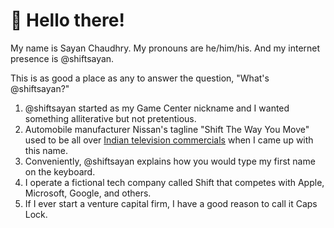 # 👋  Hello there!

My name is Sayan Chaudhry. My pronouns are he/him/his. And my internet presence is @shiftsayan.

This is as good a place as any to answer the question, "What's @shiftsayan?"

1. @shiftsayan started as my Game Center nickname and I wanted something alliterative but not pretentious.
2. Automobile manufacturer Nissan's tagline "Shift The Way You Move" used to be all over [Indian television commercials](https://www.youtube.com/watch?v=VxQ1dtsxFMI) when I came up with this name.
3. Conveniently, @shiftsayan explains how you would type my first name on the keyboard.
4. I operate a fictional tech company called Shift that competes with Apple, Microsoft, Google, and others.
5. If I ever start a venture capital firm, I have a good reason to call it Caps Lock.
